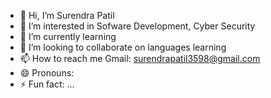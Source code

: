 - 👋 Hi, I’m Surendra Patil
- 👀 I’m interested in Sofware Development, Cyber Security
- 🌱 I’m currently learning 
- 💞️ I’m looking to collaborate on languages learning
- 📫 How to reach me Gmail: surendrapatil3598@gmail.com
- 😄 Pronouns: 
- ⚡ Fun fact: ...

